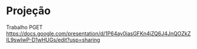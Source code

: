 # Projeção

Trabalho PGET
https://docs.google.com/presentation/d/1P64ay0iasGFKn4jZQ6J4JnQOZkZIL9swIwP-D1wHUGs/edit?usp=sharing
